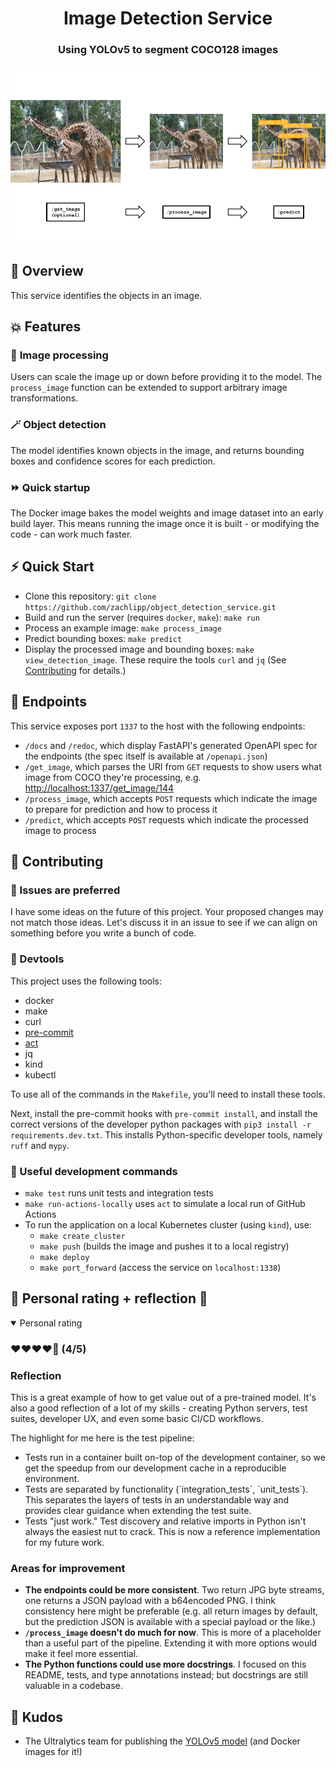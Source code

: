 <h1 align="center">Image Detection Service</h1>
<h3 align="center">Using YOLOv5 to segment COCO128 images</h3>

![](https://github.com/zachlipp/object-detection-service/blob/figs/figs/flow.png)

## 📝 Overview
This service identifies the objects in an image.

## 💥 Features
### 📸 **Image processing**
Users can scale the image up or down before providing it to the model. The `process_image` function can be extended to support arbitrary image transformations.

### 🪄 **Object detection**
The model identifies known objects in the image, and returns bounding boxes and confidence scores for each prediction.

### ⏩ **Quick startup**
The Docker image bakes the model weights and image dataset into an early build layer. This means running the image once it is built - or modifying the code - can work much faster.

## ⚡ Quick Start
- Clone this repository: `git clone https://github.com/zachlipp/object_detection_service.git`
- Build and run the server (requires `docker`, `make`): `make run`
- Process an example image: `make process_image`
- Predict bounding boxes: `make predict`
- Display the processed image and bounding boxes: `make view_detection_image`. These require the tools `curl` and `jq` (See <a href="#-contributing">Contributing</a> for details.)

## 📖 Endpoints
This service exposes port `1337` to the host with the following endpoints:
- `/docs` and `/redoc`, which display FastAPI's generated OpenAPI spec for the endpoints (the spec itself is available at `/openapi.json`)
- `/get_image`, which parses the URI from `GET` requests to show users what image from COCO they're processing, e.g. [http://localhost:1337/get_image/144](http://localhost:1337/get_image/144)
- `/process_image`, which accepts `POST` requests which indicate the image to prepare for prediction and how to process it
- `/predict`, which accepts `POST` requests which indicate the processed image to process

## 🤝 Contributing
### 🤙 Issues are preferred
I have some ideas on the future of this project. Your proposed changes may not match those ideas. Let's discuss it in an issue to see if we can align on something before you write a bunch of code.

### 🧰 Devtools
This project uses the following tools:
- docker
- make
- curl
- [pre-commit](https://pre-commit.com/)
- [act](https://github.com/nektos/act)
- jq
- kind
- kubectl

To use all of the commands in the `Makefile`, you'll need to install these tools.

Next, install the pre-commit hooks with `pre-commit install`, and install the correct versions of the developer python packages with `pip3 install -r requirements.dev.txt`. This installs Python-specific developer tools, namely `ruff` and `mypy`.

### 👷 Useful development commands
- `make test` runs unit tests and integration tests
- `make run-actions-locally` uses `act` to simulate a local run of GitHub Actions
- To run the application on a local Kubernetes cluster (using `kind`), use:
    - `make create_cluster`
    - `make push` (builds the image and pushes it to a local registry)
    - `make deploy`
    - `make port_forward` (access the service on `localhost:1338`)

## 🥁 Personal rating + reflection 🥁
<details open="">
<summary>Personal rating</summary>
<h3>❤️❤️❤️️❤️🖤 (4/5)</h3>
<h3>Reflection</h3>

<p>This is a great example of how to get value out of a pre-trained model. It's also a good reflection of a lot of my skills - creating Python servers, test suites, developer UX, and even some basic CI/CD workflows.</p>

<p>The highlight for me here is the test pipeline:
<ul>
    <li>Tests run in a container built on-top of the development container, so we get the speedup from our development cache in a reproducible environment.</li>
    <li>Tests are separated by functionality (`integration_tests`, `unit_tests`). This separates the layers of tests in an understandable way and provides clear guidance when extending the test suite.</li>
    <li>Tests "just work." Test discovery and relative imports in Python isn't always the easiest nut to crack. This is now a reference implementation for my future work.</li>
</ul>

<h3>Areas for improvement</h3>
<ul>
    <li><strong>The endpoints could be more consistent</strong>. Two return JPG byte streams, one returns a JSON payload with a b64encoded PNG. I think consistency here might be preferable (e.g. all return images by default, but the prediction JSON is available with a special payload or the like.)</li>
    <li><strong><code>/process_image</code> doesn't do much for now</strong>. This is more of a placeholder than a useful part of the pipeline. Extending it with more options would make it feel more essential.</li>
    <li><strong>The Python functions could use more docstrings</strong>. I focused on this README, tests, and type annotations instead; but docstrings are still valuable in a codebase.</li>
</ul>
</details>

## 🤗 Kudos
- The Ultralytics team for publishing the [YOLOv5 model](https://github.com/ultralytics/yolov5) (and Docker images for it!)
